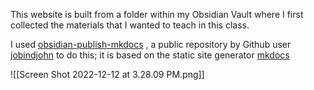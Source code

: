 This website is built from a folder within my Obsidian Vault where I first collected the materials that I wanted to teach in this class.

I used [obsidian-publish-mkdocs](https://github.com/jobindjohn/obsidian-publish-mkdocs) , a public repository by Github user [jobindjohn](https://github.com/jobindjohn) to do this; it is based on the static site generator [mkdocs](https://squidfunk.github.io/mkdocs-material/)


![[Screen Shot 2022-12-12 at 3.28.09 PM.png]]